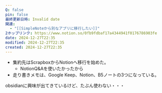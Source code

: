 ```yaml
---
Q: false
pin: false
最終更新日時: Invalid date
関連:
  - "[[SimpleNoteから別なアプリに移行したい]]"
2ホップリンク: https://www.notion.so/0fb9fdbaf17a4344941f0176786903fe
date: 2024-12-27T22:35
modified: 2024-12-27T22:35
created: 2024-12-27T22:35
---
```

  

- 集約先はScrapboxからNotionへ移行を始めた。
    - NotionQ&Aを使いたかったから
- 走り書きメモは、Google Keep、Notion、B5ノートの3つになっている。

  

obsidianに興味が出てきているけど、たぶん使わない・・・